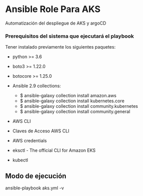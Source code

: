 # Ansible Role Para AKS
Automatización del despliegue de AKS y argoCD

### Prerequisitos del sistema que ejecutará el playbook
Tener instalado previamente los siguientes paquetes:

* python >= 3.6
* boto3 >= 1.22.0
* botocore >= 1.25.0
* Ansible 2.9
    collections: 
    * $ ansible-galaxy collection install amazon.aws
    * $ ansible-galaxy collection install kubernetes.core
    * $ ansible-galaxy collection install community.kubernetes
    * $ ansible-galaxy collection install community.general

* AWS CLI
* Claves de Acceso AWS CLI
* AWS credentials
* eksctl - The official CLI for Amazon EKS
* kubectl

## Modo de ejecución
ansible-playbook aks.yml -v